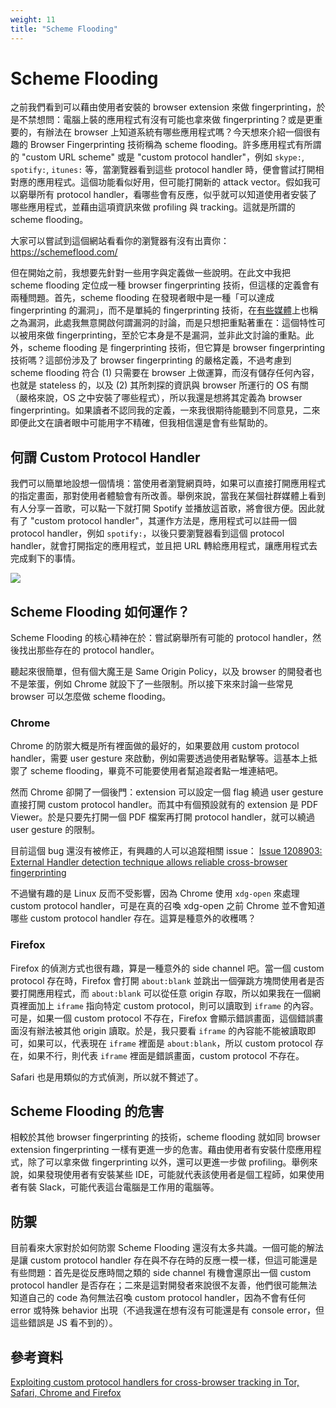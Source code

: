 ```yaml
---
weight: 11
title: "Scheme Flooding"
---
```


# Scheme Flooding

之前我們看到可以藉由使用者安裝的 browser extension 來做 fingerprinting，於是不禁想問：電腦上裝的應用程式有沒有可能也拿來做 fingerprinting？或是更重要的，有辦法在 browser 上知道系統有哪些應用程式嗎？今天想來介紹一個很有趣的 Browser Fingerprinting 技術稱為 scheme flooding。許多應用程式有所謂的 "custom URL scheme" 或是 "custom protocol handler"，例如 `skype:`, `spotify:`, `itunes:` 等，當瀏覽器看到這些 protocol handler 時，便會嘗試打開相對應的應用程式。這個功能看似好用，但可能打開新的 attack vector。假如我可以窮舉所有 protocol handler，看哪些會有反應，似乎就可以知道使用者安裝了哪些應用程式，並藉由這項資訊來做 profiling 與 tracking。這就是所謂的 scheme flooding。

大家可以嘗試到這個網站看看你的瀏覽器有沒有出賣你：https://schemeflood.com/

但在開始之前，我想要先針對一些用字與定義做一些說明。在此文中我把 scheme flooding 定位成一種 browser fingerprinting 技術，但這樣的定義會有兩種問題。首先，scheme flooding 在發現者眼中是一種「可以達成 fingerprinting 的漏洞」，而不是單純的 fingerprinting 技術，在[有些媒體](https://www.ithome.com.tw/news/144424)上也稱之為漏洞，此處我無意開啟何謂漏洞的討論，而是只想把重點著重在：這個特性可以被用來做 fingerprinting，至於它本身是不是漏洞，並非此文討論的重點。此外，scheme flooding 是 fingerprinting 技術，但它算是 browser fingerprinting 技術嗎？這部份涉及了 browser fingerprinting 的嚴格定義，不過考慮到 scheme flooding 符合 (1) 只需要在 browser 上做運算，而沒有儲存任何內容，也就是 stateless 的，以及 (2) 其所刺探的資訊與 browser 所運行的 OS 有關（嚴格來說，OS 之中安裝了哪些程式），所以我還是想將其定義為 browser fingerprinting。如果讀者不認同我的定義，一來我很期待能聽到不同意見，二來即便此文在讀者眼中可能用字不精確，但我相信還是會有些幫助的。

## 何謂 Custom Protocol Handler

我們可以簡單地設想一個情境：當使用者瀏覽網頁時，如果可以直接打開應用程式的指定畫面，那對使用者體驗會有所改善。舉例來說，當我在某個社群媒體上看到有人分享一首歌，可以點一下就打開 Spotify 並播放這首歌，將會很方便。因此就有了 "custom protocol handler"，其運作方法是，應用程式可以註冊一個 protocol handler，例如 `spotify:`，以後只要瀏覽器看到這個 protocol handler，就會打開指定的應用程式，並且把 URL 轉給應用程式，讓應用程式去完成剩下的事情。

![](/images/custom-protocol.png.png)


## Scheme Flooding 如何運作？
Scheme Flooding 的核心精神在於：嘗試窮舉所有可能的 protocol handler，然後找出那些存在的 protocol handler。

聽起來很簡單，但有個大魔王是 Same Origin Policy，以及 browser 的開發者也不是笨蛋，例如 Chrome 就設下了一些限制。所以接下來來討論一些常見 browser 可以怎麼做 scheme flooding。

### Chrome
Chrome 的防禦大概是所有裡面做的最好的，如果要啟用 custom protocol handler，需要 user gesture 來啟動，例如需要透過使用者點擊等。這基本上抵禦了 scheme flooding，畢竟不可能要使用者幫追蹤者點一堆連結吧。

然而 Chrome 卻開了一個後門：extension 可以設定一個 flag 繞過 user gesture 直接打開 custom protocol handler。而其中有個預設就有的 extension 是 PDF Viewer。於是只要先打開一個 PDF 檔案再打開 protocol handler，就可以繞過 user gesture 的限制。

目前這個 bug 還沒有被修正，有興趣的人可以追蹤相關 issue： [Issue 1208903: External Handler detection technique allows reliable cross-browser fingerprinting](https://bugs.chromium.org/p/chromium/issues/detail?id=1208903)

不過蠻有趣的是 Linux 反而不受影響，因為 Chrome 使用 `xdg-open` 來處理 custom protocol handler，可是在真的召喚 xdg-open 之前 Chrome 並不會知道哪些 custom protocol handler 存在。這算是種意外的收穫嗎？

### Firefox
Firefox 的偵測方式也很有趣，算是一種意外的 side channel 吧。當一個 custom protocol 存在時，Firefox 會打開 `about:blank` 並跳出一個彈跳方塊問使用者是否要打開應用程式，而 `about:blank` 可以從任意 origin 存取，所以如果我在一個網頁裡面加上 `iframe` 指向特定 custom protocol，則可以讀取到 `iframe` 的內容。可是，如果一個 custom protocol 不存在，Firefox 會顯示錯誤畫面，這個錯誤畫面沒有辦法被其他 origin 讀取。於是，我只要看 `iframe` 的內容能不能被讀取即可，如果可以，代表現在 `iframe` 裡面是 `about:blank`，所以 custom protocol 存在，如果不行，則代表 `iframe` 裡面是錯誤畫面，custom protocol 不存在。

Safari 也是用類似的方式偵測，所以就不贅述了。

## Scheme Flooding 的危害
相較於其他 browser fingerprinting 的技術，scheme flooding 就如同 browser extension fingerprinting 一樣有更進一步的危害。藉由使用者有安裝什麼應用程式，除了可以拿來做 fingerprinting 以外，還可以更進一步做 profiling。舉例來說，如果發現使用者有安裝某些 IDE，可能就代表該使用者是個工程師，如果使用者有裝 Slack，可能代表這台電腦是工作用的電腦等。

## 防禦
目前看來大家對於如何防禦 Scheme Flooding 還沒有太多共識。一個可能的解法是讓 custom protocol handler 存在與不存在時的反應一模一樣，但這可能還是有些問題：首先是從反應時間之類的 side channel 有機會還原出一個 custom protocol handler 是否存在；二來是這對開發者來說很不友善，他們很可能無法知道自己的 code 為何無法召喚 custom protocol handler，因為不會有任何 error 或特殊 behavior 出現（不過我還在想有沒有可能還是有 console error，但這些錯誤是 JS 看不到的）。


## 參考資料
[Exploiting custom protocol handlers for cross-browser tracking in Tor, Safari, Chrome and Firefox](https://fingerprint.com/blog/external-protocol-flooding/)